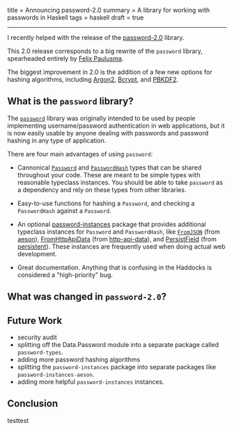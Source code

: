 title = Announcing password-2.0
summary = A library for working with passwords in Haskell
tags = haskell
draft = true

------------------------------------------------------

I recently helped with the release of the
[password-2.0](https://hackage.haskell.org/package/password-2.0.1.1) library.

This 2.0 release corresponds to a big rewrite of the `password` library,
spearheaded entirely by [Felix Paulusma](https://github.com/Vlix).

The biggest improvement in 2.0 is the addition of a few new options for hashing
algorithms, including
[Argon2](https://hackage.haskell.org/package/password-2.0.1.1/docs/Data-Password-Argon2.html),
[Bcrypt](https://hackage.haskell.org/package/password-2.0.1.1/docs/Data-Password-Bcrypt.html),
and
[PBKDF2](https://hackage.haskell.org/package/password-2.0.1.1/docs/Data-Password-PBKDF2.html).

## What is the `password` library?

The [`password`](https://hackage.haskell.org/package/password-2.0.1.1) library
was originally intended to be used by people implementing username/password
authentication in web applications, but it is now easily usable by anyone
dealing with passwords and password hashing in any type of application.

There are four main advantages of using `password`:

-   Cannonical
    [`Password`](https://hackage.haskell.org/package/password-2.0.1.1/docs/Data-Password.html#t:PasswordHash)
    and
    [`PasswordHash`](https://hackage.haskell.org/package/password-2.0.1.1/docs/Data-Password.html#t:PasswordHash)
    types that can be shared throughout your code. These are meant to be simple
    types with reasonable typeclass instances.  You should be able to take
    `password` as a dependency and rely on these types from other libraries.

-   Easy-to-use functions for hashing a `Password`, and checking a
    `PasswordHash` against a `Password`.

-   An optional
    [password-instances](https://hackage.haskell.org/package/password-instances-2.0.0.1)
    package that provides additional typeclass instances for `Password` and
    `PasswordHash`, like
    [`FromJSON`](https://hackage.haskell.org/package/password-instances-2.0.0.1/docs/Data-Password-Instances.html#v:-36-fFromJSONPassword)
    (from [aeson](https://hackage.haskell.org/package/aeson)),
    [FromHttpApiData](https://hackage.haskell.org/package/password-instances-2.0.0.1/docs/Data-Password-Instances.html#v:-36-fFromHttpApiDataPassword)
    (from [http-api-data](https://hackage.haskell.org/package/http-api-data)),
    and
    [PersistField](https://hackage.haskell.org/package/password-instances-2.0.0.1/docs/Data-Password-Instances.html#v:-36-fFromHttpApiDataPassword)
    (from [persistent](https://hackage.haskell.org/package/persistent)).  These
    instances are frequently used when doing actual web development.

-   Great documentation.  Anything that is confusing in the Haddocks is
    considered a "high-priority" bug.

## What was changed in `password-2.0`?


## Future Work

-   security audit
-   splitting off the Data.Password module into a separate package called `password-types`.
-   adding more password hashing algorithms
-   splitting the `password-instances` package into separate packages like `password-instances-aeson`.
-   adding more helpful `password-instances` instances.

## Conclusion

testtest

